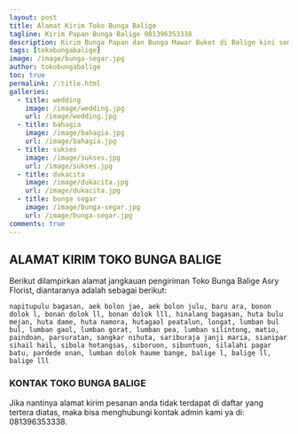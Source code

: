 ```yaml
---
layout: post
title: Alamat Kirim Toko Bunga Balige
tagline: Kirim Papan Bunga Balige 081396353338
description: Kirim Bunga Papan dan Bunga Mawar Buket di Balige kini semakin mudah dan simpel karena hadirnya salah satu florist balige terbaik.
tags: [tokobungabalige]
image: /image/bunga-segar.jpg
author: tokobungabalige
toc: true
permalink: /:title.html
galleries:
  - title: wedding
    image: /image/wedding.jpg
    url: /image/wedding.jpg
  - title: bahagia
    image: /image/bahagia.jpg
    url: /image/bahagia.jpg
  - title: sukses
    image: /image/sukses.jpg
    url: /image/sukses.jpg
  - title: dukacita
    image: /image/dukacita.jpg
    url: /image/dukacita.jpg
  - title: bunga segar
    image: /image/bunga-segar.jpg
    url: /image/bunga-segar.jpg
comments: true
---
```


## ALAMAT KIRIM TOKO BUNGA BALIGE
Berikut dilampirkan alamat jangkauan pengiriman Toko Bunga Balige Asry Florist, diantaranya adalah sebagai berikut:

```
napitupulu bagasan, aek bolon jae, aek bolon julu, baru ara, bonon dolok l, bonan dolok ll, bonan dolok lll, hinalang bagasan, huta bulu mejan, huta dame, huta namora, hutagaol peatalun, longat, lumban bul bul, lumban gaol, lumban gorat, lumban pea, lumban silintong, matio, paindoan, parsuratan, sangkar nihuta, sariburaja janji maria, sianipar sihail hail, sibola hotangsas, siboruon, sibuntuon, silalahi pagar batu, pardede onan, lumban dolok haume bange, balige l, balige ll, balige lll
```

### KONTAK TOKO BUNGA BALIGE
Jika nantinya alamat kirim pesanan anda tidak terdapat di daftar yang tertera diatas, maka bisa menghubungi kontak admin kami ya di: 081396353338.

